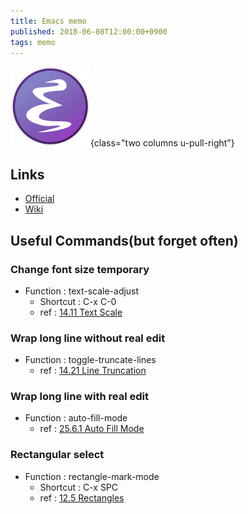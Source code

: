 ```yaml
---
title: Emacs memo
published: 2018-06-08T12:00:00+0900
tags: memo
---
```


![](./img/emacs.png){class="two columns u-pull-right"}

## Links

+ [Official](https://www.gnu.org/software/emacs/)
+ [Wiki](https://www.emacswiki.org/)


## Useful Commands(but forget often)
### Change font size temporary

+ Function : text-scale-adjust
  - Shortcut : C-x C-0
  - ref : [14.11 Text Scale](https://www.gnu.org/software/emacs/manual/html_node/emacs/Text-Scale.html)

### Wrap long line without real edit

+ Function : toggle-truncate-lines
  - ref : [14.21 Line Truncation](https://www.gnu.org/software/emacs/manual/html_node/emacs/Line-Truncation.html)

### Wrap long line with real edit

+ Function : auto-fill-mode
  - ref : [25.6.1 Auto Fill Mode](https://www.gnu.org/software/emacs/manual/html_node/emacs/Auto-Fill.html)

### Rectangular select

+ Function : rectangle-mark-mode
  - Shortcut : C-x SPC
  - ref : [12.5 Rectangles](https://www.gnu.org/software/emacs/manual/html_node/emacs/Rectangles.html)

